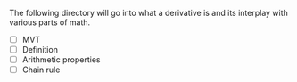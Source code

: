 The following directory will go into what a derivative is and its interplay with various parts of math.

- [ ] MVT
- [ ] Definition
- [ ] Arithmetic properties
- [ ] Chain rule